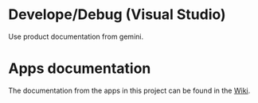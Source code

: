 # Develope/Debug (Visual Studio)
Use product documentation from gemini.

# Apps documentation
The documentation from the apps in this project can be found in the [Wiki](https://github.com/erz-mba-fbi/gemini/wiki/Dokumentation).
